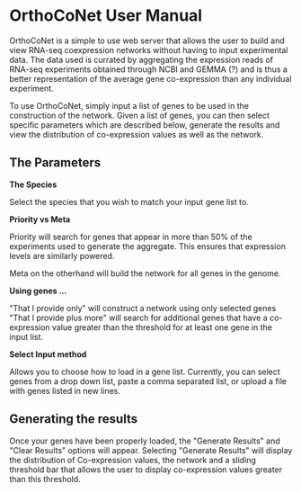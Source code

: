 # OrthoCoNet User Manual

OrthoCoNet is a simple to use web server that allows the user to build and view RNA-seq coexpression networks without having to input experimental data. The data used is currated by aggregating the expression reads of RNA-seq experiments obtained through NCBI and GEMMA (?) and is thus a better representation of the average gene co-expression than any individual experiment. 

To use OrthoCoNet, simply input a list of genes to be used in the construction of the network. Given a list of genes, you can then select specific parameters which are described below, generate the results and view the distribution of co-expression values as well as the network. 

## The Parameters
**The Species**
  
  Select the species that you wish to match your input gene list to. 
  
**Priority vs Meta**
  
  Priority will search for genes that appear in more than 50% of the experiments used to generate the aggregate. This ensures that expression levels are similarly powered.
  
  Meta on the otherhand will build the network for all genes in the genome. 
  

**Using genes ...**
  
  "That I provide only" will construct a network using only selected genes
  "That I provide plus more" will search for additional genes that have a co-expression value greater than the threshold for at least one gene in the input list.
  
**Select Input method**
  
  Allows you to choose how to load in a gene list. Currently, you can select genes from a drop down list, paste a comma separated list, or upload a file with genes listed in new lines. 
  
## Generating the results
Once your genes have been properly loaded, the "Generate Results" and "Clear Results" options will appear. Selecting "Generate Results" will display the distribution of Co-expression values, the network and a sliding threshold bar that allows the user to display co-expression values greater than this threshold. 
